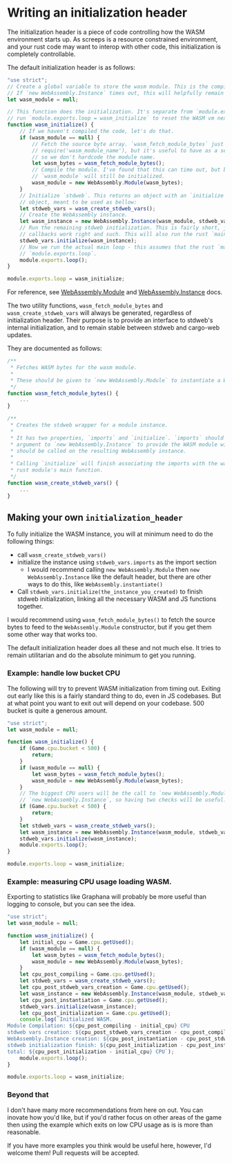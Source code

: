 Writing an initialization header
================================

The initialization header is a piece of code controlling how the WASM environment starts up. As
screeps is a resource constrained environment, and your rust code may want to interop with other
code, this initialization is completely controllable.

The default initialization header is as follows:

```js
"use strict";
// Create a global variable to store the wasm module. This is the compiled uninstantiated code.
// If `new WebAssembly.Instance` times out, this will helpfully remain here to be reused next tick.
let wasm_module = null;

// This function does the initialization. It's separate from `module.exports.loop` so JS code can
// run `module.exports.loop = wasm_initialize` to reset the WASM vm next tick.
function wasm_initialize() {
    // If we haven't compiled the code, let's do that.
    if (wasm_module == null) {
        // Fetch the source byte array. `wasm_fetch_module_bytes` just returns
        // require('wasm_module_name'), but it's useful to have as a separate function
        // so we don't hardcode the module name.
        let wasm_bytes = wasm_fetch_module_bytes();
        // Compile the module. I've found that this can time out, but because of however it works,
        // `wasm_module` will still be initialized.
        wasm_module = new WebAssembly.Module(wasm_bytes);
    }
    // Initialize `stdweb`. This returns an object with an `initialize` function and `imports`
    // object, meant to be used as bellow:
    let stdweb_vars = wasm_create_stdweb_vars();
    // Create the WebAssembly instance.
    let wasm_instance = new WebAssembly.Instance(wasm_module, stdweb_vars.imports);
    // Run the remaining stdweb initialization. This is fairly short, just some things to make sure
    // callbacks work right and such. This will also run the rust `main` function.
    stdweb_vars.initialize(wasm_instance);
    // Now we run the actual main loop - this assumes that the rust `main` function overwrites
    // `module.exports.loop`.
    module.exports.loop();
}

module.exports.loop = wasm_initialize;
```

For reference, see [WebAssembly.Module] and [WebAssembly.Instance] docs.

The two utility functions, `wasm_fetch_module_bytes` and `wasm_create_stdweb_vars` will always be
generated, regardless of initialization header. Their purpose is to provide an interface to stdweb's internal initialization, and to remain stable between stdweb and cargo-web updates.

They are documented as follows:

```js
/**
 * Fetches WASM bytes for the wasm module.
 *
 * These should be given to `new WebAssembly.Module` to instantiate a WebAssembly module.
 */
function wasm_fetch_module_bytes() {
    ...
}

/**
 * Creates the stdweb wrapper for a module instance.
 *
 * It has two properties, `imports` and `initialize`. `imports` should be passed as the second
 * argument to `new WebAssembly.Instance` to provide the WASM module with imports, and `initialize`
 * should be called on the resulting WebAssembly instance.
 *
 * Calling `initialize` will finish associating the imports with the wasm module, and will call the
 * rust module's main function.
 */
function wasm_create_stdweb_vars() {
    ...
}
```

## Making your own `initialization_header`

To fully initialize the WASM instance, you will at minimum need to do the following things:

- call `wasm_create_stdweb_vars()`
- initialize the instance using `stdweb_vars.imports` as the import section
  - I would recommend calling `new WebAssembly.Module` then `new WebAssembly.Instance` like the
    default header, but there are other ways to do this, like `WebAssembly.instantiate()`
- Call `stdweb_vars.initialize(the_instance_you_created)` to finish stdweb initialization, linking
  all the necessary WASM and JS functions together.

I would recommend using `wasm_fetch_module_bytes()` to fetch the source bytes to feed to the
`WebAssembly.Module` constructor, but if you get them some other way that works too.

The default initialization header does all these and not much else. It tries to remain utilitarian
and do the absolute minimum to get you running.

### Example: handle low bucket CPU

The following will try to prevent WASM initialization from timing out. Exiting out early like this
is a fairly standard thing to do, even in JS codebases. But at what point you want to exit out will
depend on your codebase. 500 bucket is quite a generous amount.

```js
"use strict";
let wasm_module = null;

function wasm_initialize() {
    if (Game.cpu.bucket < 500) {
        return;
    }
    if (wasm_module == null) {
        let wasm_bytes = wasm_fetch_module_bytes();
        wasm_module = new WebAssembly.Module(wasm_bytes);
    }
    // The biggest CPU users will be the call to `new WebAssembly.Module` and
    // `new WebAssembly.Instance`, so having two checks will be useful.
    if (Game.cpu.bucket < 500) {
        return;
    }
    let stdweb_vars = wasm_create_stdweb_vars();
    let wasm_instance = new WebAssembly.Instance(wasm_module, stdweb_vars.imports);
    stdweb_vars.initialize(wasm_instance);
    module.exports.loop();
}

module.exports.loop = wasm_initialize;
```

### Example: measuring CPU usage loading WASM.

Exporting to statistics like Graphana will probably be more useful than logging to console, but you
can see the idea.

```js
"use strict";
let wasm_module = null;

function wasm_initialize() {
    let initial_cpu = Game.cpu.getUsed();
    if (wasm_module == null) {
        let wasm_bytes = wasm_fetch_module_bytes();
        wasm_module = new WebAssembly.Module(wasm_bytes);
    }
    let cpu_post_compiling = Game.cpu.getUsed();
    let stdweb_vars = wasm_create_stdweb_vars();
    let cpu_post_stdweb_vars_creation = Game.cpu.getUsed();
    let wasm_instance = new WebAssembly.Instance(wasm_module, stdweb_vars.imports);
    let cpu_post_instantiation = Game.cpu.getUsed();
    stdweb_vars.initialize(wasm_instance);
    let cpu_post_initialization = Game.cpu.getUsed();
    console.log(`Initialized WASM.
Module Compilation: ${cpu_post_compiling - initial_cpu} CPU
stdweb vars creation: ${cpu_post_stdweb_vars_creation - cpu_post_compiling} CPU
WebAssembly.Instance creation: ${cpu_post_instantiation - cpu_post_stdweb_vars_creation} CPU
stdweb initialization finish: ${cpu_post_initialization - cpu_post_instantiation} CPU
total: ${cpu_post_initialization - initial_cpu} CPU`);
    module.exports.loop();
}

module.exports.loop = wasm_initialize;
```

### Beyond that

I don't have many more recommendations from here on out. You can inovate how you'd like, but if
you'd rather focus on other areas of the game then using the example which exits on low CPU usage
as is is more than reasonable.

If you have more examples you think would be useful here, however, I'd welcome them! Pull requests
will be accepted.

[WebAssembly.Module]: https://developer.mozilla.org/en-US/docs/Web/JavaScript/Reference/Global_Objects/WebAssembly/Module#Constructor_Syntax
[WebAssembly.Instance]: https://developer.mozilla.org/en-US/docs/Web/JavaScript/Reference/Global_objects/WebAssembly/Instance#Constructor_Syntax

